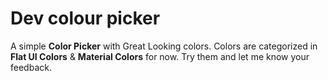 # Dev colour picker

A simple **Color Picker** with Great Looking colors. Colors are categorized in **Flat UI Colors** & **Material Colors** for now. Try them and let me know your feedback.


